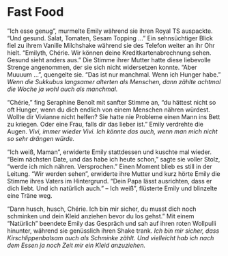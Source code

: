 # Fast Food

”Ich esse genug”, murmelte Emily während sie ihren Royal TS auspackte. “Und gesund. Salat, Tomaten, Sesam Topping …” Ein sehnsüchtiger Blick fiel zu ihrem Vanille Milchshake während sie des Telefon weiter an ihr Ohr hielt. “Emilyth, Chérie. Wir können deine Kreditkartenabrechnung sehen. Gesund sieht anders aus.” Die Stimme ihrer Mutter hatte diese liebevolle Strenge angenommen, der sie sich nicht widersetzen konnte.  “Aber Muuuum …”, quengelte sie. “Das ist nur manchmal. Wenn ich Hunger habe.” *Wenn die Sukkubus langsamer alterten als Menschen, dann zählte achtmal die Woche ja wohl auch als manchmal.*

“Chérie,” fing Seraphine Benoît mit sanfter Stimme an, “du hättest nicht so oft Hunger, wenn du dich endlich von einem Menschen nähren würdest. Wollte dir Vivianne nicht helfen? Sie hatte nie Probleme einen Mann ins Bett zu kriegen. Oder eine Frau, falls dir das lieber ist.” Emily verdrehte die Augen. *Vivi, immer wieder Vivi. Ich könnte das auch, wenn man mich nicht so sehr drängen würde.*

“Ich weiß, Maman”, erwiderte Emily stattdessen und kuschte mal wieder. “Beim nächsten Date, und das habe ich heute schon,” sagte sie voller Stolz, “werde ich mich nähren. Versprochen.” Einen Moment blieb es still in der Leitung. “Wir werden sehen”, erwiderte ihre Mutter und kurz hörte Emily die Stimme ihres Vaters im Hintergrund. “Dein Papa lässt ausrichten, dass er dich liebt. Und ich natürlich auch.” – Ich weiß”, flüsterte Emily und blinzelte eine Träne weg.

“Dann husch, husch, Chérie. Ich bin mir sicher, du musst dich noch schminken und dein Kleid anziehen bevor du los gehst.” Mit einem “Natürlich” beendete Emily das Gespräch und sah auf ihren roten Wollpulli hinunter, während sie genüsslich ihren Shake trank. *Ich bin mir sicher, dass Kirschlippenbalsam auch als Schminke zählt. Und vielleicht hab ich nach dem Essen ja noch Zeit mir ein Kleid anzuziehen.*